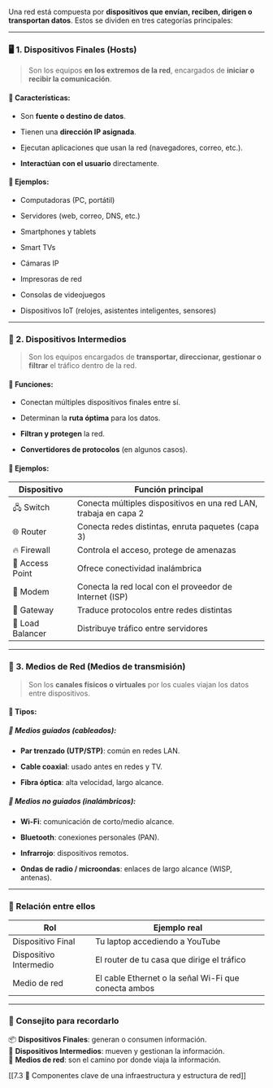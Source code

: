 Una red está compuesta por **dispositivos que envían, reciben, dirigen o transportan datos**. Estos se dividen en tres categorías principales:

---

### 🖥️ 1. Dispositivos Finales (Hosts)

> Son los equipos **en los extremos de la red**, encargados de **iniciar o recibir la comunicación**.

#### 📌 Características:

- Son **fuente o destino de datos**.
    
- Tienen una **dirección IP asignada**.
    
- Ejecutan aplicaciones que usan la red (navegadores, correo, etc.).
    
- **Interactúan con el usuario** directamente.
    

#### 🧱 Ejemplos:

- Computadoras (PC, portátil)
    
- Servidores (web, correo, DNS, etc.)
    
- Smartphones y tablets
    
- Smart TVs
    
- Cámaras IP
    
- Impresoras de red
    
- Consolas de videojuegos
    
- Dispositivos IoT (relojes, asistentes inteligentes, sensores)
    

---

### 🧭 2. Dispositivos Intermedios

> Son los equipos encargados de **transportar, direccionar, gestionar o filtrar** el tráfico dentro de la red.

#### 📌 Funciones:

- Conectan múltiples dispositivos finales entre sí.
    
- Determinan la **ruta óptima** para los datos.
    
- **Filtran y protegen** la red.
    
- **Convertidores de protocolos** (en algunos casos).
    

#### 🧱 Ejemplos:

|Dispositivo|Función principal|
|---|---|
|🖧 Switch|Conecta múltiples dispositivos en una red LAN, trabaja en capa 2|
|🌐 Router|Conecta redes distintas, enruta paquetes (capa 3)|
|🔥 Firewall|Controla el acceso, protege de amenazas|
|📡 Access Point|Ofrece conectividad inalámbrica|
|📶 Modem|Conecta la red local con el proveedor de Internet (ISP)|
|🔀 Gateway|Traduce protocolos entre redes distintas|
|🧠 Load Balancer|Distribuye tráfico entre servidores|

---

### 🔗 3. Medios de Red (Medios de transmisión)

> Son los **canales físicos o virtuales** por los cuales viajan los datos entre dispositivos.

#### 📌 Tipos:

##### 🔌 Medios guiados (cableados):

- **Par trenzado (UTP/STP)**: común en redes LAN.
    
- **Cable coaxial**: usado antes en redes y TV.
    
- **Fibra óptica**: alta velocidad, largo alcance.
    

##### 📡 Medios no guiados (inalámbricos):

- **Wi-Fi**: comunicación de corto/medio alcance.
    
- **Bluetooth**: conexiones personales (PAN).
    
- **Infrarrojo**: dispositivos remotos.
    
- **Ondas de radio / microondas**: enlaces de largo alcance (WISP, antenas).
    

---

### 🎯 Relación entre ellos

|Rol|Ejemplo real|
|---|---|
|Dispositivo Final|Tu laptop accediendo a YouTube|
|Dispositivo Intermedio|El router de tu casa que dirige el tráfico|
|Medio de red|El cable Ethernet o la señal Wi-Fi que conecta ambos|

---

### 🧠 Consejito para recordarlo

📦 **Dispositivos Finales**: generan o consumen información.  
🔀 **Dispositivos Intermedios**: mueven y gestionan la información.  
🌉 **Medios de red**: son el camino por donde viaja la información.

[[7.3 🧩 Componentes clave de una infraestructura y estructura de red]]